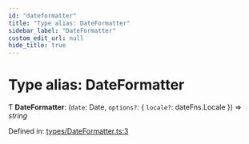 ```yaml
---
id: "dateformatter"
title: "Type alias: DateFormatter"
sidebar_label: "DateFormatter"
custom_edit_url: null
hide_title: true
---
```


# Type alias: DateFormatter

Ƭ **DateFormatter**: (`date`: Date, `options?`: { `locale?`: dateFns.Locale  }) => *string*

Defined in: [types/DateFormatter.ts:3](https://github.com/gpbl/react-day-picker/blob/7a46f8df/packages/react-day-picker/src/types/DateFormatter.ts#L3)
